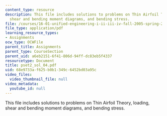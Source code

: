 ```yaml
---
content_type: resource
description: This file includes solutions to problems on Thin Airfoil Theory, loading,
  shear and bending moment diagrams, and bending stress.
file: /courses/16-01-unified-engineering-i-ii-iii-iv-fall-2005-spring-2006/68e9733af625b0b1349c6452bd03a95c_pset2_sol_04.pdf
file_type: application/pdf
learning_resource_types:
- Assignments
ocw_type: OCWFile
parent_title: Assignments
parent_type: CourseSection
parent_uid: a6eb2151-6f41-806d-94ff-dc83eb5f4337
resourcetype: Document
title: pset2_sol_04.pdf
uid: 68e9733a-f625-b0b1-349c-6452bd03a95c
video_files:
  video_thumbnail_file: null
video_metadata:
  youtube_id: null
---
```

This file includes solutions to problems on Thin Airfoil Theory, loading, shear and bending moment diagrams, and bending stress.